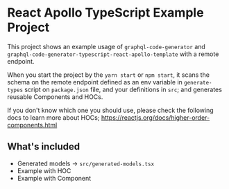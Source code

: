 # React Apollo TypeScript Example Project

This project shows an example usage of `graphql-code-generator` and `graphql-code-generator-typescript-react-apollo-template` with a remote endpoint.

When you start the project by the `yarn start` or `npm start`, it scans the schema on the remote endpoint defined as an env variable in `generate-types` script on `package.json` file, and your definitions in `src`; and generates reusable Components and HOCs.

If you don't know which one you should use, please check the following docs to learn more about HOCs;
<https://reactjs.org/docs/higher-order-components.html>

## What's included

- Generated models -> `src/generated-models.tsx`
- Example with HOC
- Example with Component
